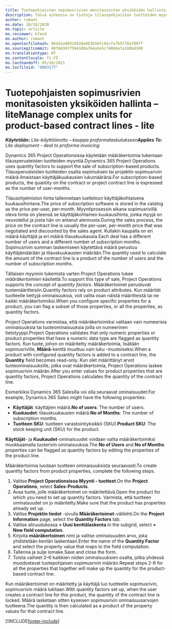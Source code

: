 ```yaml
---
title: Tuotepohjaisten sopimusrivien monitasoisten yksiköiden hallinta – lite
description: Tässä aiheessa on tietoja tilauspohjaisten tuotteiden myynnin tukemisesta.
author: rumant
ms.date: 10/28/2020
ms.topic: article
ms.reviewer: kfend
ms.author: rumant
ms.openlocfilehash: 86da5a96919438e883b56fc8ecfe765f70a789ff
ms.sourcegitcommit: 40f68387f594180af64a5e5c748b6efa188bd300
ms.translationtype: HT
ms.contentlocale: fi-FI
ms.lasthandoff: 05/10/2021
ms.locfileid: "6003177"
---
```

# <a name="manage-complex-units-for-product-based-contract-lines---lite"></a><span data-ttu-id="f49a3-103">Tuotepohjaisten sopimusrivien monitasoisten yksiköiden hallinta – lite</span><span class="sxs-lookup"><span data-stu-id="f49a3-103">Manage complex units for product-based contract lines - lite</span></span>

<span data-ttu-id="f49a3-104">_**Käytetään:** Lite-käyttöönotto – kauppa proformalaskutukseen_</span><span class="sxs-lookup"><span data-stu-id="f49a3-104">_**Applies To:** Lite deployment - deal to proforma invoicing_</span></span>

<span data-ttu-id="f49a3-105">Dynamics 365 Project Operationsissa käytetään määräkertoimia tukemaan tilausperusteisten tuotteiden myyntiä.</span><span class="sxs-lookup"><span data-stu-id="f49a3-105">Dynamics 365 Project Operations uses quantity factors to support the sale of subscription-based products.</span></span> <span data-ttu-id="f49a3-106">Tilausperusteisten tuotteiden osalta sopimuksen tai projektin sopimusrivin määrä ilmaistaan käyttäjäkuukausien lukumääränä.</span><span class="sxs-lookup"><span data-stu-id="f49a3-106">For subscription-based products, the quantity on the contract or project contract line is expressed as the number of user-months.</span></span>

<span data-ttu-id="f49a3-107">Tilausohjelmiston hinta tallennetaan luetteloon käyttäjäkohtaisena kuukausihintana.</span><span class="sxs-lookup"><span data-stu-id="f49a3-107">The price of subscription software is stored in the catalog as the price per-user, per-month.</span></span> <span data-ttu-id="f49a3-108">Myyntiprosessin aikana sopimusrivillä oleva hinta on yleensä se käyttäjäkohtainen kuukausihinta, jonka myyjä on neuvotellut ja josta hän on antanut alennusta.</span><span class="sxs-lookup"><span data-stu-id="f49a3-108">During the sales process, the price on the contract line is usually the per-user, per-month price that was negotiated and discounted by the sales agent.</span></span> <span data-ttu-id="f49a3-109">Kullakin kaupalla on eri määrä käyttäjiä ja eri määrä tilauskuukausia.</span><span class="sxs-lookup"><span data-stu-id="f49a3-109">Each deal has a different number of users and a different number of subscription months.</span></span> <span data-ttu-id="f49a3-110">Sopimusrivin summan laskemiseen käytettävä määrä perustuu käyttäjämäärään ja tilauskuukausien määrään.</span><span class="sxs-lookup"><span data-stu-id="f49a3-110">The quantity used to calculate the amount of the contract line is a product of the number of users and the number of subscription months.</span></span>

<span data-ttu-id="f49a3-111">Tällaisen myynnin tukemista varten Project Operations tukee *määräkertoimien* käsitettä.</span><span class="sxs-lookup"><span data-stu-id="f49a3-111">To support this type of sale, Project Operations supports the concept of *quantity factors*.</span></span> <span data-ttu-id="f49a3-112">Määräkertoimet perustuvat tuotemääritteisiin.</span><span class="sxs-lookup"><span data-stu-id="f49a3-112">Quantity factors rely on product attributes.</span></span> <span data-ttu-id="f49a3-113">Kun määrität tuotteelle tiettyjä ominaisuuksia, voit valita osan näistä määritteistä tai ne kaikki määräkertoimiksi.</span><span class="sxs-lookup"><span data-stu-id="f49a3-113">When you configure specific properties for a product, you can flag a subset of those properties, or all the properties, as quantity factors.</span></span>

<span data-ttu-id="f49a3-114">Project Operations varmistaa, että määräkertoimiksi valitaan vain numeerisia ominaisuuksia tai tuoteominaisuuksia joilla on numeerinen tietotyyppi.</span><span class="sxs-lookup"><span data-stu-id="f49a3-114">Project Operations validates that only numeric properties or product properties that have a numeric data type are flagged as quantity factors.</span></span> <span data-ttu-id="f49a3-115">Kun tuote, johon on määritetty määräkertoimia, lisätään sopimusriville, **Määrä**-kenttä muuttuu vain luku -muotoiseksi.</span><span class="sxs-lookup"><span data-stu-id="f49a3-115">When a product with configured quantity factors is added to a contract line, the **Quantity** field  becomes read-only.</span></span> <span data-ttu-id="f49a3-116">Kun olet määrittänyt arvot tuoteominaisuuksille, jotka ovat määräkertoimia, Project Operations laskee sopimusrivin määrän.</span><span class="sxs-lookup"><span data-stu-id="f49a3-116">After you enter values for product properties that are quantity factors, Project Operations calculates the quantity of the contract line.</span></span>

<span data-ttu-id="f49a3-117">Esimerkiksi Dynamics 365 Salesilla voi olla seuraavat ominaisuudet:</span><span class="sxs-lookup"><span data-stu-id="f49a3-117">For example, Dynamics 365 Sales might have the following properties:</span></span>

- <span data-ttu-id="f49a3-118">**Käyttäjät**: käyttäjien määrä.</span><span class="sxs-lookup"><span data-stu-id="f49a3-118">**No of users**: The number of users.</span></span>
- <span data-ttu-id="f49a3-119">**Kuukaudet**: tilauskuukausien määrä.</span><span class="sxs-lookup"><span data-stu-id="f49a3-119">**No of Months**: The number of subscription months.</span></span>
- <span data-ttu-id="f49a3-120">**Tuotteen SKU**: tuotteen varastointiyksikkö (SKU).</span><span class="sxs-lookup"><span data-stu-id="f49a3-120">**Product SKU**: The stock keeping unit (SKU) for the product.</span></span>

<span data-ttu-id="f49a3-121">**Käyttäjät**- ja **Kuukaudet**-ominaisuudet voidaan valita määräkertoimiksi muokkaamalla tuoterivin ominaisuuksia.</span><span class="sxs-lookup"><span data-stu-id="f49a3-121">The **No of Users** and **No of Months** properties can be flagged as quantity factors by editing the properties of the product line.</span></span>

<span data-ttu-id="f49a3-122">Määräkertoimia luodaan tuotteen ominaisuuksista seuraavasti:</span><span class="sxs-lookup"><span data-stu-id="f49a3-122">To create quantity factors from product properties, complete the following steps.</span></span>

1. <span data-ttu-id="f49a3-123">Valitse **Project Operationsissa** **Myynti - tuotteet**.</span><span class="sxs-lookup"><span data-stu-id="f49a3-123">On the **Project Operations**, select **Sales-Products**.</span></span>
2. <span data-ttu-id="f49a3-124">Avaa tuote, jolle määräkertoimet on määritettävä.</span><span class="sxs-lookup"><span data-stu-id="f49a3-124">Open the product for which you need to set up quantity factors.</span></span> <span data-ttu-id="f49a3-125">Varmista, että tuotteen ominaisuudet on jo määritetty.</span><span class="sxs-lookup"><span data-stu-id="f49a3-125">Make sure that the product has properties already set up.</span></span>
3. <span data-ttu-id="f49a3-126">Valitse **Projektin tiedot** -sivulla **Määräkertoimet**-välilehti.</span><span class="sxs-lookup"><span data-stu-id="f49a3-126">On the **Project Information** page, select the **Quantity Factors** tab.</span></span>
4. <span data-ttu-id="f49a3-127">Valitse aliruudukossa **+ Uusi kenttälaskenta**.</span><span class="sxs-lookup"><span data-stu-id="f49a3-127">In the subgrid, select **+ New field computation**.</span></span>
5. <span data-ttu-id="f49a3-128">Kirjoita **määräkertoimen** nimi ja valitse ominaisuuden arvo, joka yhdistetään kentän laskentaan.</span><span class="sxs-lookup"><span data-stu-id="f49a3-128">Enter the name of the **Quantity Factor** and select the property value that maps to the field computation.</span></span>
6. <span data-ttu-id="f49a3-129">Tallenna ja sulje lomake.</span><span class="sxs-lookup"><span data-stu-id="f49a3-129">Save and close the form.</span></span>
7. <span data-ttu-id="f49a3-130">Toista vaiheet 2–6 kaikkien niiden ominaisuuksien osalta, jotka yhdessä muodostavat tuotepohjaisen sopimusrivin määrän.</span><span class="sxs-lookup"><span data-stu-id="f49a3-130">Repeat steps 2-6 for all the properties that together will make up the quantity for the product-based contract line.</span></span>

<span data-ttu-id="f49a3-131">Kun määräkertoimet on määritetty ja käyttäjä luo tuotteelle sopimusrivin, sopimusrivin määrä lukitaan.</span><span class="sxs-lookup"><span data-stu-id="f49a3-131">With quantity factors set up, when the user creates a contract line for this product, the quantity of the contract line is locked.</span></span> <span data-ttu-id="f49a3-132">Määrä lasketaan sitten kyseisen sopimusrivin ominaisuusarvojen tuotteena.</span><span class="sxs-lookup"><span data-stu-id="f49a3-132">The quantity is then calculated as a product of the property values for that contract line.</span></span>


[!INCLUDE[footer-include](../../includes/footer-banner.md)]